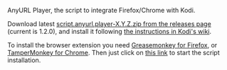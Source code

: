 AnyURL Player, the script to integrate Firefox/Chrome with Kodi.

Download latest [script.anyurl.player-X.Y.Z.zip from the releases page](https://github.com/VioletRed/script.anyurl.player/releases)
(current is 1.2.0), and install it following 
[the instructions in Kodi's wiki](http://kodi.wiki/view/Add-on_manager#How_to_install_from_a_ZIP_file).

To install the browser extension you need [Greasemonkey for Firefox](https://addons.mozilla.org/en-US/firefox/addon/greasemonkey/), 
or [TamperMonkey for Chrome](http://tampermonkey.net/). 
Then just click on [this link](https://github.com/VioletRed/script.anyurl.player/raw/master/json/Play_on_XBMC.user.js) 
to start the script installation.

